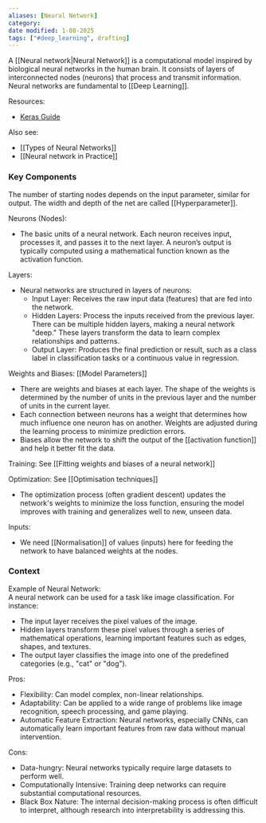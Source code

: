 ```yaml
---
aliases: [Neural Network]
category:
date modified: 1-08-2025
tags: ["#deep_learning", drafting]
---
```

A [[Neural network|Neural Network]] is a computational model inspired by biological neural networks in the human brain. It consists of layers of interconnected nodes (neurons) that process and transmit information. Neural networks are fundamental to [[Deep Learning]].

Resources:  
- [Keras Guide](https://keras.io/guides/sequential_model/)

Also see:  
- [[Types of Neural Networks]]  
- [[Neural network in Practice]]
### Key Components

The number of starting nodes depends on the input parameter, similar for output. The width and depth of the net are called [[Hyperparameter]].

Neurons (Nodes):  
- The basic units of a neural network. Each neuron receives input, processes it, and passes it to the next layer. A neuron’s output is typically computed using a mathematical function known as the activation function.

Layers:  
- Neural networks are structured in layers of neurons:
  - Input Layer: Receives the raw input data (features) that are fed into the network.
  - Hidden Layers: Process the inputs received from the previous layer. There can be multiple hidden layers, making a neural network "deep." These layers transform the data to learn complex relationships and patterns.
  - Output Layer: Produces the final prediction or result, such as a class label in classification tasks or a continuous value in regression.

Weights and Biases: [[Model Parameters]]
- There are weights and biases at each layer. The shape of the weights is determined by the number of units in the previous layer and the number of units in the current layer.
- Each connection between neurons has a weight that determines how much influence one neuron has on another. Weights are adjusted during the learning process to minimize prediction errors.
- Biases allow the network to shift the output of the [[activation function]] and help it better fit the data.

Training: See [[Fitting weights and biases of a neural network]]

Optimization: See [[Optimisation techniques]]
- The optimization process (often gradient descent) updates the network's weights to minimize the loss function, ensuring the model improves with training and generalizes well to new, unseen data.

Inputs:
- We need [[Normalisation]] of values (inputs) here for feeding the network to have balanced weights at the nodes.

### Context

Example of Neural Network:  
A neural network can be used for a task like image classification. For instance:
- The input layer receives the pixel values of the image.
- Hidden layers transform these pixel values through a series of mathematical operations, learning important features such as edges, shapes, and textures.
- The output layer classifies the image into one of the predefined categories (e.g., "cat" or "dog").

Pros:  
- Flexibility: Can model complex, non-linear relationships.
- Adaptability: Can be applied to a wide range of problems like image recognition, speech processing, and game playing.
- Automatic Feature Extraction: Neural networks, especially CNNs, can automatically learn important features from raw data without manual intervention.

Cons:  
- Data-hungry: Neural networks typically require large datasets to perform well.
- Computationally Intensive: Training deep networks can require substantial computational resources.
- Black Box Nature: The internal decision-making process is often difficult to interpret, although research into interpretability is addressing this.

